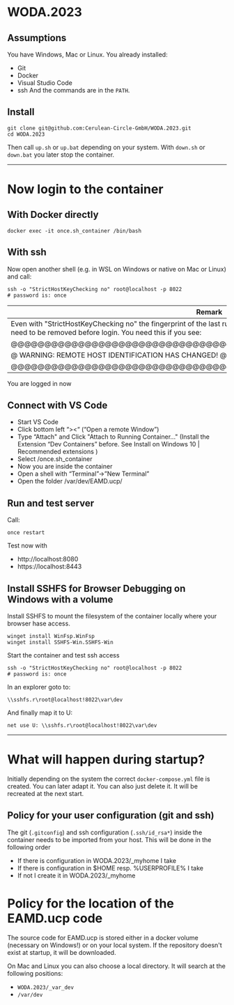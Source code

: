# WODA.2023

## Assumptions
You have Windows, Mac or Linux.
You already installed:
* Git
* Docker
* Visual Studio Code
* ssh
And the commands are in the ```PATH```.

## Install
```
git clone git@github.com:Cerulean-Circle-GmbH/WODA.2023.git
cd WODA.2023
```

Then call ```up.sh``` or ```up.bat``` depending on your system. With ```down.sh``` or ```down.bat``` you later stop the container.

****

# Now login to the container

## With Docker directly

```
docker exec -it once.sh_container /bin/bash
```

## With ssh
Now open another shell (e.g. in WSL on Windows or native on Mac or Linux) and call:

```
ssh -o "StrictHostKeyChecking no" root@localhost -p 8022
# password is: once
```
| Remark | 
| -------| 
| Even with "StrictHostKeyChecking no" the fingerprint of the last running container after recreation of the container might need to be removed before login. You need this if you see: |
| @@@@@@@@@@@@@@@@@@@@@@@@@@@@@@@@@@@@@@@@@@@@@@@@@@@@@@@@@@@ |
| @    WARNING: REMOTE HOST IDENTIFICATION HAS CHANGED!     @ |
| @@@@@@@@@@@@@@@@@@@@@@@@@@@@@@@@@@@@@@@@@@@@@@@@@@@@@@@@@@@ |

You are logged in now

## Connect with VS Code
* Start VS Code
* Click bottom left “><“ (“Open a remote Window”)
* Type “Attach" and Click "Attach to Running Container..." (Install the Extension “Dev Containers” before. See Install on Windows 10 | Recommended extensions )
* Select /once.sh_container
* Now you are inside the container
* Open a shell with “Terminal”→”New Terminal”
* Open the folder /var/dev/EAMD.ucp/

## Run and test server
Call:

```
once restart
```
Test now with

* http://localhost:8080
* https://localhost:8443

## Install SSHFS for Browser Debugging on Windows with a volume

Install SSHFS to mount the filesystem of the container locally where your browser hase access.

```
winget install WinFsp.WinFsp
winget install SSHFS-Win.SSHFS-Win
```

Start the container and test ssh access

```
ssh -o "StrictHostKeyChecking no" root@localhost -p 8022
# password is: once
```
In an explorer goto to:

```
\\sshfs.r\root@localhost!8022\var\dev
```
And finally map it to U:
```
net use U: \\sshfs.r\root@localhost!8022\var\dev
```

****
# What will happen during startup?
Initially depending on the system the correct ```docker-compose.yml``` file is created. You can later adapt it. You can also just delete it. It will be recreated at the next start.

## Policy for your user configuration (git and ssh)
The git (```.gitconfig```) and ssh configuration (```.ssh/id_rsa*```) inside the container needs to be imported from your host. This will be done in the following order
* If there is configuration in WODA.2023/_myhome I take
* If there is configuration in $HOME resp. %USERPROFILE% I take
* If not I create it in WODA.2023/_myhome

# Policy for the location of the EAMD.ucp code
The source code for EAMD.ucp is stored either in a docker volume (necessary on Windows!) or on your local system. If the repository doesn't exist at startup, it will be downloaded.

On Mac and Linux you can also choose a local directory. It will search at the following positions:
* ```WODA.2023/_var_dev```
* ```/var/dev```
